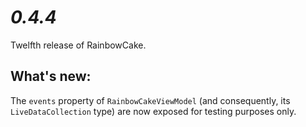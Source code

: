 # *0.4.4*

Twelfth release of RainbowCake.

## What's new:

The `events` property of `RainbowCakeViewModel` (and consequently, its `LiveDataCollection` type) are now exposed for testing purposes only.
